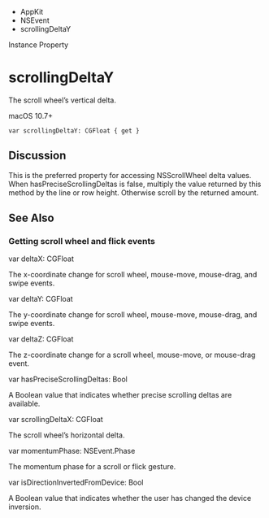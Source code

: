

- AppKit
- NSEvent
-  scrollingDeltaY 

Instance Property

# scrollingDeltaY

The scroll wheel’s vertical delta.

macOS 10.7+

``` source
var scrollingDeltaY: CGFloat { get }
```

## Discussion

This is the preferred property for accessing NSScrollWheel delta values. When hasPreciseScrollingDeltas is false, multiply the value returned by this method by the line or row height. Otherwise scroll by the returned amount.

## See Also

### Getting scroll wheel and flick events

var deltaX: CGFloat

The x-coordinate change for scroll wheel, mouse-move, mouse-drag, and swipe events.

var deltaY: CGFloat

The y-coordinate change for scroll wheel, mouse-move, mouse-drag, and swipe events.

var deltaZ: CGFloat

The z-coordinate change for a scroll wheel, mouse-move, or mouse-drag event.

var hasPreciseScrollingDeltas: Bool

A Boolean value that indicates whether precise scrolling deltas are available.

var scrollingDeltaX: CGFloat

The scroll wheel’s horizontal delta.

var momentumPhase: NSEvent.Phase

The momentum phase for a scroll or flick gesture.

var isDirectionInvertedFromDevice: Bool

A Boolean value that indicates whether the user has changed the device inversion.

